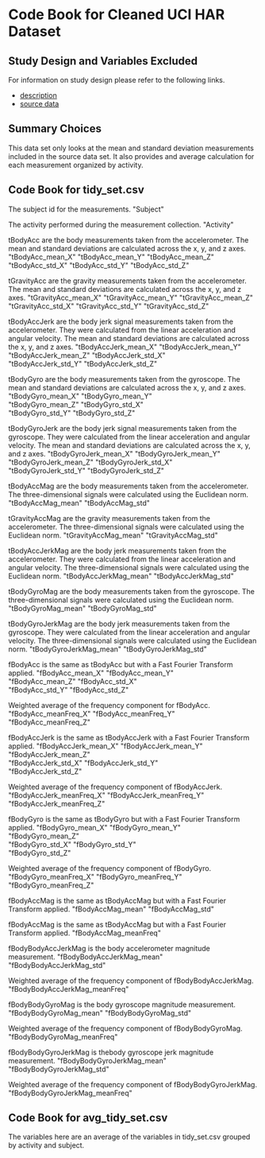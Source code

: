 Code Book for Cleaned UCI HAR Dataset
=====================================

## Study Design and Variables Excluded

For information on study design please refer to the following links.

- [description](http://archive.ics.uci.edu/ml/datasets/Human+Activity+Recognition+Using+Smartphones)
- [source data](https://d396qusza40orc.cloudfront.net/getdata%2Fprojectfiles%2FUCI%20HAR%20Dataset.zip)


## Summary Choices

This data set only looks at the mean and standard deviation measurements included in the source data set.
It also provides and average calculation for each measurement organized by activity.

## Code Book for tidy_set.csv
The subject id for the measurements.
"Subject"                      

The activity performed during the measurement collection.
"Activity"           

tBodyAcc are the body measurements taken from the accelerometer. The mean and standard deviations are calculated across the x, y, and  z axes.
"tBodyAcc_mean_X" "tBodyAcc_mean_Y" "tBodyAcc_mean_Z"               
"tBodyAcc_std_X" "tBodyAcc_std_Y" "tBodyAcc_std_Z"               

tGravityAcc are the gravity measurements taken from the accelerometer. The mean and standard deviations are calculated across the x, y, and  z axes.
"tGravityAcc_mean_X" "tGravityAcc_mean_Y" "tGravityAcc_mean_Z" 
"tGravityAcc_std_X" "tGravityAcc_std_Y" "tGravityAcc_std_Z" 

tBodyAccJerk are the body jerk signal measurements taken from the accelerometer. They were calculated from the linear acceleration and angular velocity. The mean and standard deviations are calculated across the x, y, and  z axes. 
"tBodyAccJerk_mean_X"           "tBodyAccJerk_mean_Y"          
"tBodyAccJerk_mean_Z"           "tBodyAccJerk_std_X"           
"tBodyAccJerk_std_Y"            "tBodyAccJerk_std_Z"           

tBodyGyro are the body measurements taken from the gyroscope. The mean and standard deviations are calculated across the x, y, and  z axes.
"tBodyGyro_mean_X"              "tBodyGyro_mean_Y"             
"tBodyGyro_mean_Z"              "tBodyGyro_std_X"              
"tBodyGyro_std_Y"               "tBodyGyro_std_Z"              

tBodyGyroJerk are the body jerk signal measurements taken from the gyroscope. They were calculated from the linear acceleration and angular velocity. The mean and standard deviations are calculated across the x, y, and  z axes. 
"tBodyGyroJerk_mean_X"          "tBodyGyroJerk_mean_Y"         
"tBodyGyroJerk_mean_Z"          "tBodyGyroJerk_std_X"          
"tBodyGyroJerk_std_Y"           "tBodyGyroJerk_std_Z"          

tBodyAccMag  are the body measurements taken from the accelerometer. The three-dimensional signals were calculated using the Euclidean norm. 
"tBodyAccMag_mean"              "tBodyAccMag_std"              

tGravityAccMag  are the gravity  measurements taken from the accelerometer. The three-dimensional signals were calculated using the Euclidean norm. 
"tGravityAccMag_mean"           "tGravityAccMag_std"           

tBodyAccJerkMag are the body jerk measurements taken from the accelerometer. They were calculated from the linear acceleration and angular velocity. The three-dimensional signals were calculated using the Euclidean norm. 
"tBodyAccJerkMag_mean"          "tBodyAccJerkMag_std"          

tBodyGyroMag  are the body measurements taken from the gyroscope. The three-dimensional signals were calculated using the Euclidean norm. 
"tBodyGyroMag_mean"             "tBodyGyroMag_std"             

tBodyGyroJerkMag are the body jerk measurements taken from the gyroscope. They were calculated from the linear acceleration and angular velocity. The three-dimensional signals were calculated using the Euclidean norm. 
"tBodyGyroJerkMag_mean"         "tBodyGyroJerkMag_std"         

fBodyAcc is the same as tBodyAcc but with a Fast Fourier Transform applied.
"fBodyAcc_mean_X"               "fBodyAcc_mean_Y"              
"fBodyAcc_mean_Z"               "fBodyAcc_std_X"               
"fBodyAcc_std_Y"                "fBodyAcc_std_Z"               

Weighted average of the frequency component for fBodyAcc.
"fBodyAcc_meanFreq_X"           "fBodyAcc_meanFreq_Y"          
"fBodyAcc_meanFreq_Z"           

fBodyAccJerk is the same as tBodyAccJerk with a Fast Fourier Transform applied.
"fBodyAccJerk_mean_X"          "fBodyAccJerk_mean_Y"
"fBodyAccJerk_mean_Z"          
"fBodyAccJerk_std_X"            "fBodyAccJerk_std_Y"           
"fBodyAccJerk_std_Z"            

Weighted average of the frequency component of fBodyAccJerk.
"fBodyAccJerk_meanFreq_X"      "fBodyAccJerk_meanFreq_Y"       
"fBodyAccJerk_meanFreq_Z"      

fBodyGyro is the same as tBodyGyro but with a Fast Fourier Transform applied.
"fBodyGyro_mean_X"              "fBodyGyro_mean_Y"             
"fBodyGyro_mean_Z"              
"fBodyGyro_std_X"              "fBodyGyro_std_Y"               
"fBodyGyro_std_Z"              

Weighted average of the frequency component of fBodyGyro.
"fBodyGyro_meanFreq_X"          "fBodyGyro_meanFreq_Y"         
"fBodyGyro_meanFreq_Z"          

fBodyAccMag is the same as tBodyAccMag but with a Fast Fourier Transform applied.
"fBodyAccMag_mean"             "fBodyAccMag_std"               

fBodyAccMag is the same as tBodyAccMag but with a Fast Fourier Transform applied.
"fBodyAccMag_meanFreq"         

fBodyBodyAccJerkMag is the body accelerometer magnitude measurement.
"fBodyBodyAccJerkMag_mean"      "fBodyBodyAccJerkMag_std"      

Weighted average of the frequency component of fBodyBodyAccJerkMag.
"fBodyBodyAccJerkMag_meanFreq"  

fBodyBodyGyroMag is the body gyroscope magnitude measurement.
"fBodyBodyGyroMag_mean"        "fBodyBodyGyroMag_std"        

Weighted average of the frequency component of fBodyBodyGyroMag.  
"fBodyBodyGyroMag_meanFreq"    

fBodyBodyGyroJerkMag is thebody gyroscope jerk magnitude measurement.
"fBodyBodyGyroJerkMag_mean"     "fBodyBodyGyroJerkMag_std"     

Weighted average of the frequency component of fBodyBodyGyroJerkMag.
"fBodyBodyGyroJerkMag_meanFreq" 

## Code Book for avg_tidy_set.csv
The variables here are an average of the variables in tidy_set.csv grouped by activity and subject. 
